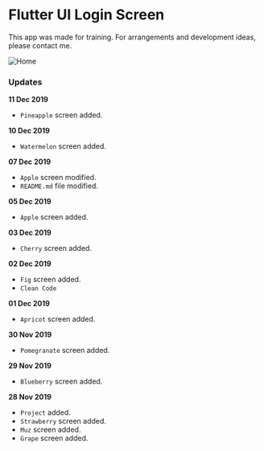 # Flutter UI Login Screen

This app was made for training. For arrangements and development ideas, please contact me.

![Home](https://github.com/mukireus/flutter_ui_template_login/blob/master/images/home3.png)


### Updates

**11 Dec 2019**
* `Pineapple` screen added.

**10 Dec 2019**
* `Watermelon` screen added.

**07 Dec 2019**
* `Apple` screen modified.
* `README.md` file modified.

**05 Dec 2019**
* `Apple` screen added.

**03 Dec 2019**
* `Cherry` screen added.

**02 Dec 2019**
* `Fig` screen added.
* `Clean Code`

**01 Dec 2019**
* `Apricot` screen added.

**30 Nov 2019**
* `Pomegranate` screen added.

**29 Nov 2019**
* `Blueberry` screen added.

**28 Nov 2019**
* `Project` added.
* `Strawberry` screen added.
* `Muz` screen added.
* `Grape` screen added.

